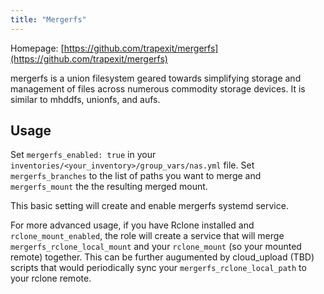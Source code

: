```yaml
---
title: "Mergerfs"
---
```


Homepage: [https://github.com/trapexit/mergerfs](https://github.com/trapexit/mergerfs)

mergerfs is a union filesystem geared towards simplifying storage and management of files across numerous commodity storage devices. It is similar to mhddfs, unionfs, and aufs.

## Usage

Set `mergerfs_enabled: true` in your `inventories/<your_inventory>/group_vars/nas.yml` file.
Set `mergerfs_branches` to the list of paths you want to merge and `mergerfs_mount` the the resulting merged mount.

This basic setting will create and enable mergerfs systemd service.

For more advanced usage, if you have Rclone installed and `rclone_mount_enabled`, the role will create a service that will merge `mergerfs_rclone_local_mount` and your `rclone_mount` (so your mounted remote) together. This can be further augumented by cloud_upload (TBD) scripts that would periodically sync your `mergerfs_rclone_local_path` to your rclone remote.
